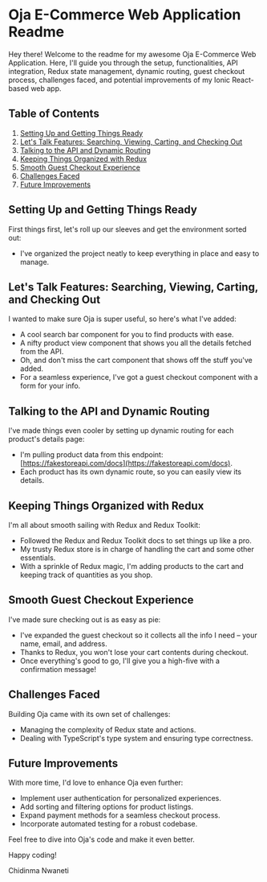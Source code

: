 # Oja E-Commerce Web Application Readme

Hey there! Welcome to the readme for my awesome Oja E-Commerce Web Application. Here, I'll guide you through the setup, functionalities, API integration, Redux state management, dynamic routing, guest checkout process, challenges faced, and potential improvements of my Ionic React-based web app.

## Table of Contents
1. [Setting Up and Getting Things Ready](#setting-up-and-getting-things-ready)
2. [Let's Talk Features: Searching, Viewing, Carting, and Checking Out](#lets-talk-features-searching-viewing-carting-and-checking-out)
3. [Talking to the API and Dynamic Routing](#talking-to-the-api-and-dynamic-routing)
4. [Keeping Things Organized with Redux](#keeping-things-organized-with-redux)
5. [Smooth Guest Checkout Experience](#smooth-guest-checkout-experience)
6. [Challenges Faced](#challenges-faced)
7. [Future Improvements](#future-improvements)

## Setting Up and Getting Things Ready
First things first, let's roll up our sleeves and get the environment sorted out:
- I've organized the project neatly to keep everything in place and easy to manage.

## Let's Talk Features: Searching, Viewing, Carting, and Checking Out
I wanted to make sure Oja is super useful, so here's what I've added:
- A cool search bar component for you to find products with ease.
- A nifty product view component that shows you all the details fetched from the API.
- Oh, and don't miss the cart component that shows off the stuff you've added.
- For a seamless experience, I've got a guest checkout component with a form for your info.

## Talking to the API and Dynamic Routing
I've made things even cooler by setting up dynamic routing for each product's details page:
- I'm pulling product data from this endpoint: [https://fakestoreapi.com/docs](https://fakestoreapi.com/docs).
- Each product has its own dynamic route, so you can easily view its details.

## Keeping Things Organized with Redux
I'm all about smooth sailing with Redux and Redux Toolkit:
- Followed the Redux and Redux Toolkit docs to set things up like a pro.
- My trusty Redux store is in charge of handling the cart and some other essentials.
- With a sprinkle of Redux magic, I'm adding products to the cart and keeping track of quantities as you shop.

## Smooth Guest Checkout Experience
I've made sure checking out is as easy as pie:
- I've expanded the guest checkout so it collects all the info I need – your name, email, and address.
- Thanks to Redux, you won't lose your cart contents during checkout.
- Once everything's good to go, I'll give you a high-five with a confirmation message!

## Challenges Faced
Building Oja came with its own set of challenges:

- Managing the complexity of Redux state and actions.
- Dealing with TypeScript's type system and ensuring type correctness.

## Future Improvements
With more time, I'd love to enhance Oja even further:
- Implement user authentication for personalized experiences.
- Add sorting and filtering options for product listings.
- Expand payment methods for a seamless checkout process.
- Incorporate automated testing for a robust codebase.

Feel free to dive into Oja's code and make it even better.


Happy coding!

Chidinma Nwaneti

